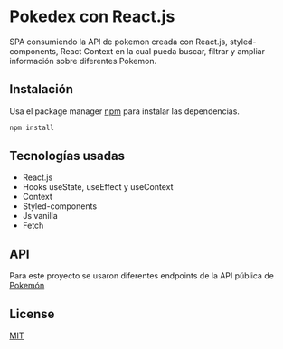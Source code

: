 # Pokedex con React.js

SPA consumiendo la API de pokemon creada con React.js, styled-components, React Context en la cual pueda buscar, filtrar y ampliar información sobre diferentes Pokemon.

## Instalación

Usa el package manager [npm](https://www.npmjs.com/get-npm) para instalar las dependencias.

```bash
npm install
```

## Tecnologías usadas

* React.js
* Hooks useState, useEffect y useContext
* Context
* Styled-components
* Js vanilla
* Fetch

## API

Para este proyecto se usaron diferentes endpoints de la API pública de [Pokemón](https://pokeapi.co/)

## License
[MIT](https://choosealicense.com/licenses/mit/)